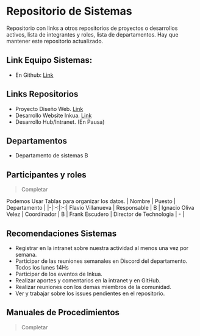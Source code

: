 # Repositorio de Sistemas
Repositorio con links a otros repositorios de proyectos o desarrollos activos, lista de integrantes y roles, lista de departamentos.
Hay que mantener este repositorio actualizado.

## Link Equipo Sistemas:
- En Github: [Link](https://github.com/orgs/inkua/teams/sistemas)


## Links Repositorios
- Proyecto Diseño Web. [Link]()
- Desarrollo Website Inkua. [Link](https://github.com/inkua/Website)
- Desarrollo Hub/Intranet. (En Pausa)


## Departamentos
- Departamento de sistemas B

## Participantes y roles
> Completar

Podemos Usar Tablas para organizar los datos.
| Nombre | Puesto | Departamento |
|-|:-:|:-:|
Flavio Villanueva | Responsable | B |
Ignacio Oliva Velez | Coordinador | B |
Frank Escudero | Director de Technologia | - |

<!--
## ¿Cómo funcionan los niveles?
> Idea borrador para aplicar en Sistemas.

Cada una de estas cosas suma puntos al nivel y también podrian ser "Badges".
| Puntos | Nivel |
|:-:|-|
1|Participación en Reuniones.
1|Participación en trabajos grupales.
1|Crear aportes en Github.
1|Crear y liderar reuniones.
1|Explicar que es Inkua.
10|Llegar a responsable o coordinador. 
> Completar
-->

## Recomendaciones Sistemas
- Registrar en la intranet sobre nuestra actividad al menos una vez por semana.
- Participar de las reuniones semanales en Discord del departamento. Todos los lunes 14Hs
- Participar de los eventos de Inkua.
- Realizar aportes y comentarios en la intranet y en GitHub.
- Realizar reuniones con los demas miembros de la comunidad.
- Ver y trabajar sobre los issues pendientes en el repositorio.

## Manuales de Procedimientos
> Completar
